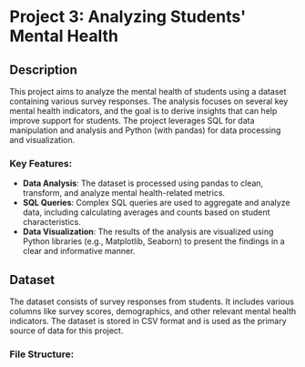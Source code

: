 # Project 3: Analyzing Students' Mental Health

## Description

This project aims to analyze the mental health of students using a dataset containing various survey responses. The analysis focuses on several key mental health indicators, and the goal is to derive insights that can help improve support for students. The project leverages SQL for data manipulation and analysis and Python (with pandas) for data processing and visualization.

### Key Features:
- **Data Analysis**: The dataset is processed using pandas to clean, transform, and analyze mental health-related metrics.
- **SQL Queries**: Complex SQL queries are used to aggregate and analyze data, including calculating averages and counts based on student characteristics.
- **Data Visualization**: The results of the analysis are visualized using Python libraries (e.g., Matplotlib, Seaborn) to present the findings in a clear and informative manner.

## Dataset

The dataset consists of survey responses from students. It includes various columns like survey scores, demographics, and other relevant mental health indicators. The dataset is stored in CSV format and is used as the primary source of data for this project.

### File Structure:
